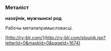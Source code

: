 ### Металіст
**назоўнік, мужчынскі род**

Рабочы металапрамысловасці.

<a rel="author">[http://rv-blr.com/](http://rv-blr.com/slounik.jsp?letterId=0&maskId=0&pageId=1674)</a>
